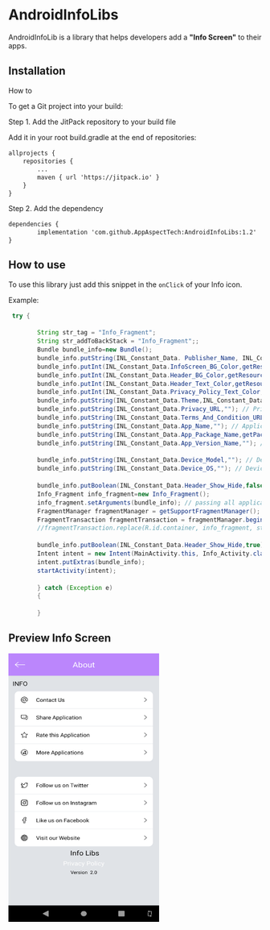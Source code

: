 # AndroidInfoLibs

AndroidInfoLib is a library that helps developers add a **"Info Screen"** to their apps.

## Installation

How to

To get a Git project into your build:

Step 1. Add the JitPack repository to your build file


Add it in your root build.gradle at the end of repositories:

	allprojects {
		repositories {
			...
			maven { url 'https://jitpack.io' }
		}
	}

Step 2. Add the dependency

	dependencies {
	        implementation 'com.github.AppAspectTech:AndroidInfoLibs:1.2'
	}

## How to use
To use this library just add this snippet in the `onClick` of your Info icon.

Example:

```java
 try {

        String str_tag = "Info_Fragment";
        String str_addToBackStack = "Info_Fragment";;
        Bundle bundle_info=new Bundle();
        bundle_info.putString(INL_Constant_Data. Publisher_Name, INL_Constant_Data.AppAspect); // publisher name (AppAspect or GuruInfoMedia)
        bundle_info.putInt(INL_Constant_Data.InfoScreen_BG_Color,getResources().getColor(R.color.grey_bg));//Info screen Background color
        bundle_info.putInt(INL_Constant_Data.Header_BG_Color,getResources().getColor(R.color.white)); // Header layout background color
        bundle_info.putInt(INL_Constant_Data.Header_Text_Color,getResources().getColor(R.color.white)); // set Header Text Color
        bundle_info.putInt(INL_Constant_Data.Privacy_Policy_Text_Color,getResources().getColor(R.color.white)); // set privacy policy Text Color
        bundle_info.putString(INL_Constant_Data.Theme,INL_Constant_Data.Theme_Dark); // Info screen theme (White or dark)
        bundle_info.putString(INL_Constant_Data.Privacy_URL,""); // Privacy url
        bundle_info.putString(INL_Constant_Data.Terms_And_Condition_URL,""); // Terms and Condition url
        bundle_info.putString(INL_Constant_Data.App_Name,""); // Application Name
        bundle_info.putString(INL_Constant_Data.App_Package_Name,getPackageName()); // Application Package name
        bundle_info.putString(INL_Constant_Data.App_Version_Name,""); // Application Version name

        bundle_info.putString(INL_Constant_Data.Device_Model,""); // Device Model Name
        bundle_info.putString(INL_Constant_Data.Device_OS,""); // Device OS version

        bundle_info.putBoolean(INL_Constant_Data.Header_Show_Hide,false); // if fragment pass true otherwise false
        Info_Fragment info_fragment=new Info_Fragment();
        info_fragment.setArguments(bundle_info); // passing all application information in bundle
        FragmentManager fragmentManager = getSupportFragmentManager();
        FragmentTransaction fragmentTransaction = fragmentManager.beginTransaction();
        //fragmentTransaction.replace(R.id.container, info_fragment, str_tag).addToBackStack(str_addToBackStack).commit();

        bundle_info.putBoolean(INL_Constant_Data.Header_Show_Hide,true); // if fragment pass true otherwise false
        Intent intent = new Intent(MainActivity.this, Info_Activity.class);
        intent.putExtras(bundle_info);
        startActivity(intent);

        } catch (Exception e)
        {

        }
```
## Preview Info Screen
<img src="screenshot1.png" alt="preview" width="300" height="533">